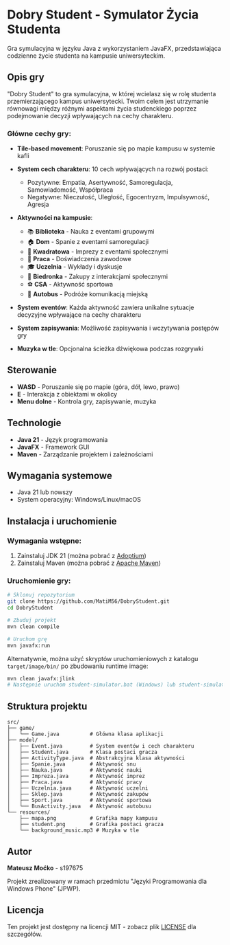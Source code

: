 # Dobry Student - Symulator Życia Studenta

Gra symulacyjna w języku Java z wykorzystaniem JavaFX, przedstawiająca codzienne życie studenta na kampusie uniwersyteckim.

## Opis gry

"Dobry Student" to gra symulacyjna, w której wcielasz się w rolę studenta przemierzającego kampus uniwersytecki. Twoim celem jest utrzymanie równowagi między różnymi aspektami życia studenckiego poprzez podejmowanie decyzji wpływających na cechy charakteru.

### Główne cechy gry:

- **Tile-based movement**: Poruszanie się po mapie kampusu w systemie kafli
- **System cech charakteru**: 10 cech wpływających na rozwój postaci:
  - Pozytywne: Empatia, Asertywność, Samoregulacja, Samowiadomość, Współpraca
  - Negatywne: Nieczułość, Uległość, Egocentryzm, Impulsywność, Agresja

- **Aktywności na kampusie**:
  - 📚 **Biblioteka** - Nauka z eventami grupowymi
  - 🏠 **Dom** - Spanie z eventami samoregulacji
  - 🎉 **Kwadratowa** - Imprezy z eventami społecznymi
  - 💼 **Praca** - Doświadczenia zawodowe
  - 🎓 **Uczelnia** - Wykłady i dyskusje
  - 🛒 **Biedronka** - Zakupy z interakcjami społecznymi
  - ⚽ **CSA** - Aktywność sportowa
  - 🚌 **Autobus** - Podróże komunikacją miejską

- **System eventów**: Każda aktywność zawiera unikalne sytuacje decyzyjne wpływające na cechy charakteru
- **System zapisywania**: Możliwość zapisywania i wczytywania postępów gry
- **Muzyka w tle**: Opcjonalna ścieżka dźwiękowa podczas rozgrywki

## Sterowanie

- **WASD** - Poruszanie się po mapie (góra, dół, lewo, prawo)
- **E** - Interakcja z obiektami w okolicy
- **Menu dolne** - Kontrola gry, zapisywanie, muzyka

## Technologie

- **Java 21** - Język programowania
- **JavaFX** - Framework GUI
- **Maven** - Zarządzanie projektem i zależnościami

## Wymagania systemowe

- Java 21 lub nowszy
- System operacyjny: Windows/Linux/macOS

## Instalacja i uruchomienie

### Wymagania wstępne:
1. Zainstaluj JDK 21 (można pobrać z [Adoptium](https://adoptium.net/))
2. Zainstaluj Maven (można pobrać z [Apache Maven](https://maven.apache.org/))

### Uruchomienie gry:
```bash
# Sklonuj repozytorium
git clone https://github.com/MatiM56/DobryStudent.git
cd DobryStudent

# Zbuduj projekt
mvn clean compile

# Uruchom grę
mvn javafx:run
```

Alternatywnie, można użyć skryptów uruchomieniowych z katalogu `target/image/bin/` po zbudowaniu runtime image:
```bash
mvn clean javafx:jlink
# Następnie uruchom student-simulator.bat (Windows) lub student-simulator (Linux/macOS)
```

## Struktura projektu

```
src/
├── game/
│   └── Game.java          # Główna klasa aplikacji
├── model/
│   ├── Event.java         # System eventów i cech charakteru
│   ├── Student.java       # Klasa postaci gracza
│   ├── ActivityType.java  # Abstrakcyjna klasa aktywności
│   ├── Spanie.java        # Aktywność snu
│   ├── Nauka.java         # Aktywność nauki
│   ├── Impreza.java       # Aktywność imprez
│   ├── Praca.java         # Aktywność pracy
│   ├── Uczelnia.java      # Aktywność uczelni
│   ├── Sklep.java         # Aktywność zakupów
│   ├── Sport.java         # Aktywność sportowa
│   └── BusActivity.java   # Aktywność autobusu
└── resources/
    ├── mapa.png           # Grafika mapy kampusu
    ├── student.png        # Grafika postaci gracza
    └── background_music.mp3 # Muzyka w tle
```

## Autor

**Mateusz Moćko** - s197675

Projekt zrealizowany w ramach przedmiotu "Języki Programowania dla Windows Phone" (JPWP).

## Licencja

Ten projekt jest dostępny na licencji MIT - zobacz plik [LICENSE](LICENSE) dla szczegółów.